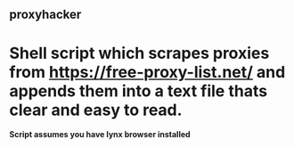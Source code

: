 ## proxyhacker
# Shell script which scrapes proxies from https://free-proxy-list.net/ and appends them into a text file thats clear and easy to read.

**Script assumes you have lynx browser installed**
